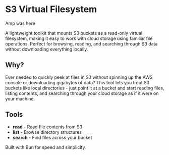 # S3 Virtual Filesystem

Amp was here

A lightweight toolkit that mounts S3 buckets as a read-only virtual filesystem, making it easy to work with cloud storage using familiar file operations. Perfect for browsing, reading, and searching through S3 data without downloading everything locally.

## Why?

Ever needed to quickly peek at files in S3 without spinning up the AWS console or downloading gigabytes of data? This tool lets you treat S3 buckets like local directories - just point it at a bucket and start reading files, listing contents, and searching through your cloud storage as if it were on your machine.

## Tools

- **read** - Read file contents from S3
- **list** - Browse directory structures
- **search** - Find files across your bucket

Built with Bun for speed and simplicity.